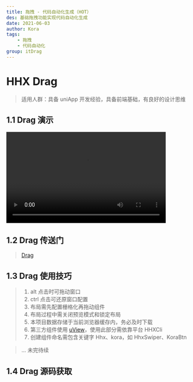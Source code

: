 ```yaml
---
title: 拖拽 - 代码自动化生成（HOT）
des: 基础拖拽功能实现代码自动化生成
date: 2021-06-03
author: Kora
tags:
    - 拖拽
    - 代码自动化
group: itDrag
---
```


# HHX Drag

> 适用人群：具备 uniApp 开发经验，具备前端基础，有良好的设计思维

## 1.1 Drag 演示

<section>
	<video width="420" height="240" controls>
		<source src="./demo.mp4" type="video/mp4">
		<source src="./demo.mp4" type="video/ogg">
	</video>
</section>

## 1.2 Drag 传送门

> [Drag](http://test.hhxinfo.com/drag/#/)

## 1.3 Drag 使用技巧

> 1. alt 点击时可拖动窗口
> 2. ctrl 点击可还原窗口配置
> 3. 布局需先配置栅格化再拖动组件
> 4. 布局过程中需关闭预览模式和锁定布局
> 5. 本项目数据存储于当前浏览器缓存内，务必及时下载
> 6. 第三方组件使用 [uView](https://www.uviewui.com/)，使用此部分需依靠平台 HHXCli
> 7. 创建组件命名需包含关键字 Hhx、kora，如 HhxSwiper、KoraBtn

> ... 未完待续

## 1.4 Drag 源码获取

<template>
  <div id="app">
		<authentication>
			<section style='color: #7C94A6'>
				十分抱歉，由于私服安全性，无法直接对外开放源码；
				可联系开发人员获取详细资料！
			</section>
		</authentication>
  </div>
</template>

<script>
import authentication from '../../components/authentication.vue';
export default {
  name: 'App',
  components: {authentication},
  data: () => ({})
}
</script>
<style lang='css'>
</style>
